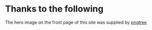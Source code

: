 # Thanks to the following

The hero image on the front page of this site was supplied by [pngtree](https://pngtree.com/freepng/silhouette-of-creative-football-players_4266550.html?sol=downref&id=bef)
